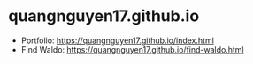 # quangnguyen17.github.io

- Portfolio: https://quangnguyen17.github.io/index.html
- Find Waldo: https://quangnguyen17.github.io/find-waldo.html
